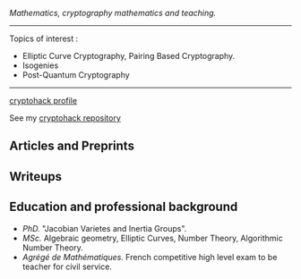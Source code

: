 
_Mathematics, cryptography  mathematics and teaching._ 

***

Topics of interest : 
+ Elliptic Curve Cryptography, Pairing Based Cryptography.
+ Isogenies
+ Post-Quantum Cryptography

***

[cryptohack profile](https://cryptohack.org/user/pierre_c/)

See my [cryptohack repository](https://github.com/pierrechr/cryptohack)

## Articles and Preprints


## Writeups


## Education and professional background

+ _PhD._ "Jacobian Varietes and Inertia Groups".
+ _MSc._ Algebraic geometry, Elliptic Curves, Number Theory, Algorithmic Number Theory.
+ _Agrégé de Mathématiques._ French competitive high level exam to be teacher for civil service.
